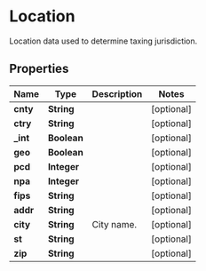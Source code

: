 

# Location

Location data used to determine taxing jurisdiction.
## Properties

Name | Type | Description | Notes
------------ | ------------- | ------------- | -------------
**cnty** | **String** |  |  [optional]
**ctry** | **String** |  |  [optional]
**_int** | **Boolean** |  |  [optional]
**geo** | **Boolean** |  |  [optional]
**pcd** | **Integer** |  |  [optional]
**npa** | **Integer** |  |  [optional]
**fips** | **String** |  |  [optional]
**addr** | **String** |  |  [optional]
**city** | **String** | City name. |  [optional]
**st** | **String** |  |  [optional]
**zip** | **String** |  |  [optional]



